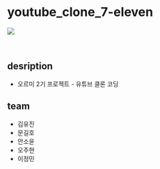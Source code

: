 # youtube_clone_7-eleven

![](https://velog.velcdn.com/images/superkingyj/post/d2996109-1c8a-40bf-88e5-2a9b6a1747d4/image.gif)

<br>

## desription

- 오르미 2기 프로젝트 - 유튜브 클론 코딩

## team

- 김유진
- 문길호
- 안소윤
- 오주현
- 이정민
